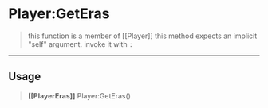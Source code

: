 # Player:GetEras
> this function is a member of [[Player]]
> this method expects an implicit "self" argument. invoke it with `:`
-----
## Usage
> **[[PlayerEras]]** Player:GetEras()
